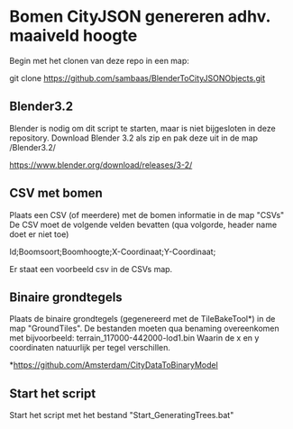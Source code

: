 # Bomen CityJSON genereren adhv. maaiveld hoogte

Begin met het clonen van deze repo in een map:

git clone https://github.com/sambaas/BlenderToCityJSONObjects.git

## Blender3.2

Blender is nodig om dit script te starten, maar is niet bijgesloten in deze repository.
Download Blender 3.2 als zip en pak deze uit in de map /Blender3.2/

https://www.blender.org/download/releases/3-2/

## CSV met bomen

Plaats een CSV (of meerdere) met de bomen informatie in de map "CSVs"
De CSV moet de volgende velden bevatten (qua volgorde, header name doet er niet toe)

Id;Boomsoort;Boomhoogte;X-Coordinaat;Y-Coordinaat;

Er staat een voorbeeld csv in de CSVs map.

## Binaire grondtegels

Plaats de binaire grondtegels (gegenereerd met de TileBakeTool*) in de map "GroundTiles".
De bestanden moeten qua benaming overeenkomen met bijvoorbeeld: terrain_117000-442000-lod1.bin
Waarin de x en y coordinaten natuurlijk per tegel verschillen.

*https://github.com/Amsterdam/CityDataToBinaryModel

## Start het script

Start het script met het bestand "Start_GeneratingTrees.bat"
